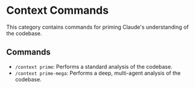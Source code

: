 # Context Commands

This category contains commands for priming Claude's understanding of the codebase.

## Commands

*   `/context prime`: Performs a standard analysis of the codebase.
*   `/context prime-mega`: Performs a deep, multi-agent analysis of the codebase. 
